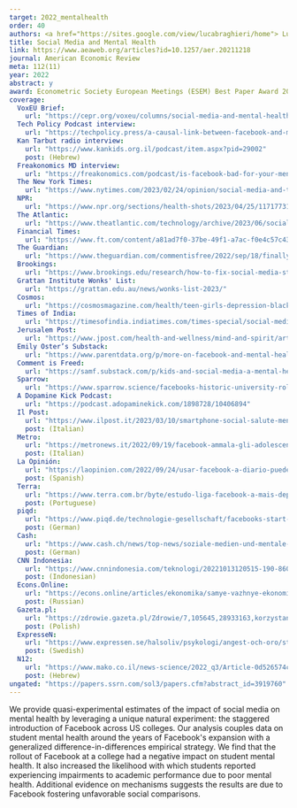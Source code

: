 ```yaml
---
target: 2022_mentalhealth
order: 40
authors: <a href="https://sites.google.com/view/lucabraghieri/home"> Luca Braghieri </a> and <a href="https://alexeymakarin.github.io/"> Alexey Makarin</a>
title: Social Media and Mental Health 
link: https://www.aeaweb.org/articles?id=10.1257/aer.20211218
journal: American Economic Review 
meta: 112(11)
year: 2022
abstract: y
award: Econometric Society European Meetings (ESEM) Best Paper Award 2022
coverage:  
  VoxEU Brief: 
    url: "https://cepr.org/voxeu/columns/social-media-and-mental-health"  
  Tech Policy Podcast interview: 
    url: "https://techpolicy.press/a-causal-link-between-facebook-and-mental-health/"
  Kan Tarbut radio interview:
    url: "https://www.kankids.org.il/podcast/item.aspx?pid=29002"
    post: (Hebrew)
  Freakonomics MD interview: 
    url: "https://freakonomics.com/podcast/is-facebook-bad-for-your-mental-health/"
  The New York Times:
    url: "https://www.nytimes.com/2023/02/24/opinion/social-media-and-teen-depression.html" 
  NPR:
    url: "https://www.npr.org/sections/health-shots/2023/04/25/1171773181/social-media-teens-mental-health"
  The Atlantic: 
    url: "https://www.theatlantic.com/technology/archive/2023/06/social-media-teen-mental-health-crisis-research-limitations/674371/?utm_source=substack&utm_medium=email"
  Financial Times:
    url: "https://www.ft.com/content/a81ad7f0-37be-49f1-a7ac-f0e4c57c4342" 
  The Guardian:
    url: "https://www.theguardian.com/commentisfree/2022/sep/18/finally-we-have-evidence-that-hell-is-other-people-on-social-media"
  Brookings:
    url: "https://www.brookings.edu/research/how-to-fix-social-media-start-with-independent-research/"
  Grattan Institute Wonks' List:
    url: "https://grattan.edu.au/news/wonks-list-2023/"
  Cosmos:
    url: "https://cosmosmagazine.com/health/teen-girls-depression-black-dog-report/"
  Times of India:
    url: "https://timesofindia.indiatimes.com/times-special/social-media-addiction-gives-you-anxiety-depression-us-study/articleshow/94386354.cms"
  Jerusalem Post:
    url: "https://www.jpost.com/health-and-wellness/mind-and-spirit/article-717454"
  Emily Oster’s Substack:
    url: "https://www.parentdata.org/p/more-on-facebook-and-mental-health?s=r" 
  Comment is Freed:
    url: "https://samf.substack.com/p/kids-and-social-media-a-mental-health?r=72szy&utm_campaign=post&utm_medium=web"
  Sparrow:
    url: "https://www.sparrow.science/facebooks-historic-university-rollout-caused-a-rise-in-depression/"
  A Dopamine Kick Podcast:
    url: "https://podcast.adopaminekick.com/1898728/10406894"
  Il Post: 
    url: "https://www.ilpost.it/2023/03/10/smartphone-social-salute-mentale/"
    post: (Italian)
  Metro: 
    url: "https://metronews.it/2022/09/19/facebook-ammala-gli-adolescenti/"
    post: (Italian)
  La Opinión:
    url: "https://laopinion.com/2022/09/24/usar-facebook-a-diario-puede-provocar-depresion-y-ansiedad-segun-especialistas-por-que/"
    post: (Spanish)
  Terra:    
    url: "https://www.terra.com.br/byte/estudo-liga-facebook-a-mais-depressao-e-ansiedade-em-jovens-dos-eua,90e4cf366877b92384acb372c2e34cc2k81bddwy.html"
    post: (Portuguese)
  piqd:
    url: "https://www.piqd.de/technologie-gesellschaft/facebooks-start-verursachte-mental-health-probleme-an-us-unis"
    post: (German)
  Cash: 
    url: "https://www.cash.ch/news/top-news/soziale-medien-und-mentale-gesundheit-557003"
    post: (German)
  CNN Indonesia:
    url: "https://www.cnnindonesia.com/teknologi/20221013120515-190-860021/3-cara-cegah-tak-kena-mental-akibat-omongan-netizen"
    post: (Indonesian)  
  Econs.Online:
    url: "https://econs.online/articles/ekonomika/samye-vazhnye-ekonomicheskie-issledovaniya-i-otkrytiya-2021-goda/"
    post: (Russian)
  Gazeta.pl:
    url: "https://zdrowie.gazeta.pl/Zdrowie/7,105645,28933163,korzystanie-z-facebooka-grozi-depresja-naukowcy-istnieje.html"
    post: (Polish)
  ExpresseN:
    url: "https://www.expressen.se/halsoliv/psykologi/angest-och-oro/studie-slar-fast-facebook-ligger-bakom-depressioner/"
    post: (Swedish)
  N12:
    url: "https://www.mako.co.il/news-science/2022_q3/Article-0d526574c0b3381027.htm"
    post: (Hebrew)
ungated: "https://papers.ssrn.com/sol3/papers.cfm?abstract_id=3919760"
---
```

We provide quasi-experimental estimates of the impact of social media on mental health by leveraging a unique natural experiment: the staggered introduction of Facebook across US colleges. Our analysis couples data on student mental health around the years of Facebook's expansion with a generalized difference-in-differences empirical strategy. We find that the rollout of Facebook at a college had a negative impact on student mental health. It also increased the likelihood with which students reported experiencing impairments to academic performance due to poor mental health. Additional evidence on mechanisms suggests the results are due to Facebook fostering unfavorable social comparisons.
